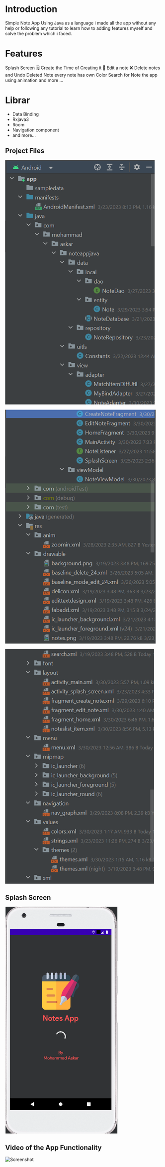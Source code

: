 # Introduction
Simple Note App Using Java as a language 
i made all the app without any help or following any tutorial to learn how to adding features myself and solve the problem which i faced.


# Features
Splash Screen
🗒️ Create the Time of Creating it
📝 Edit a note
❌ Delete notes and Undo Deleted Note
every note has own Color
Search for Note
the app using animation
and more ...


# Librar
- Data Binding
- Rxjava3
- Room
- Navigation component
- and more...
## Project Files
![Screenshot](https://github.com/mohammad-askar/Note-app-using-Java/blob/master/review/2023-03-30_233843.png)

![Screenshot](https://github.com/mohammad-askar/Note-app-using-Java/blob/master/review/2023-03-30_233921.png)

![Alt text](https://github.com/mohammad-askar/Note-app-using-Java/blob/master/review/2023-03-30_233945.png "Optional title")
## Splash Screen
![Screenshot](https://github.com/mohammad-askar/Note-app-using-Java/blob/master/review/2023-03-31_001014.png)
## Video of the App Functionality
![Screenshot](https://github.com/mohammad-askar/Note-app-using-Java/blob/master/review/Video-2023-03-30-235759.gif)
